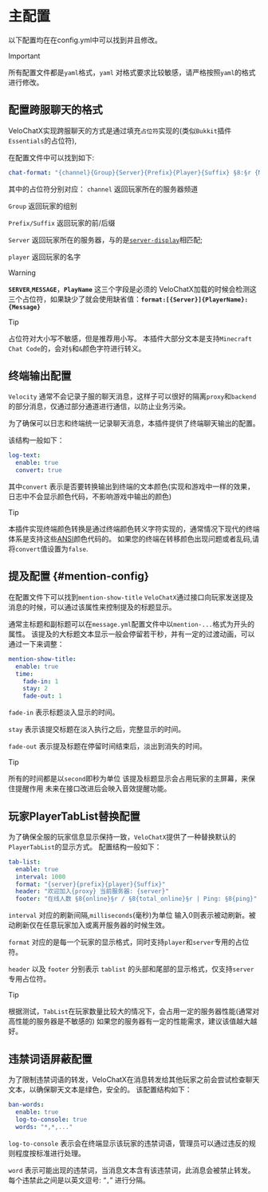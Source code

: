 # 主配置
以下配置均在在config.yml中可以找到并且修改。
> [!IMPORTANT]
> 所有配置文件都是`yaml`格式，`yaml` 对格式要求比较敏感，请严格按照`yaml`的格式进行修改。

## 配置跨服聊天的格式
VeloChatX实现跨服聊天的方式是通过填充`占位符`实现的(类似`Bukkit`插件`Essentials`的占位符),

在配置文件中可以找到如下:
```yaml
chat-format: "{channel}{Group}{Server}{Prefix}{Player}{Suffix} §8:§r {Message}"
```

其中的占位符分别对应：
`channel` 返回玩家所在的服务器频道

`Group` 返回玩家的组别

`Prefix/Suffix` 返回玩家的前/后缀

`Server` 返回玩家所在的服务器，与的是[`server-display`](/guide/config/cross-server-chat)相匹配;

`player` 返回玩家的名字

> [!WARNING]
> **`SERVER`**,**`MESSAGE`**，**`PlayName`** 这三个字段是必须的
> VeloChatX加载的时候会检测这三个占位符，如果缺少了就会使用缺省值：**`format:[{Server}]{PlayerName}: {Message}`**

> [!TIP]
> 占位符对大小写不敏感，但是推荐用小写。
> 本插件大部分文本是支持`Minecraft Chat Code`的，会对`§`和`&`颜色字符进行转义。

## 终端输出配置
`Velocity` 通常不会记录子服的聊天消息，这样子可以很好的隔离`proxy`和`backend`的部分消息，仅通过部分通道进行通信，以防止业务污染。

为了确保可以日志和终端统一记录聊天消息，本插件提供了终端聊天输出的配置。

该结构一般如下：
```yaml
log-text:
  enable: true
  convert: true
```
其中`convert` 表示是否要转换输出到终端的文本颜色(实现和游戏中一样的效果，日志中不会显示颜色代码，不影响游戏中输出的颜色)
> [!TIP]
> 本插件实现终端颜色转换是通过终端颜色转义字符实现的，通常情况下现代的终端体系是支持这些[ANSI](https://conemu.github.io/en/AnsiEscapeCodes.html)颜色代码的。
> 如果您的终端在转移颜色出现问题或者乱码,请将`convert`值设置为`false`.

## 提及配置 {#mention-config}
在配置文件下可以找到`mention-show-title`
`VeloChatX`通过接口向玩家发送提及消息的时候，可以通过该属性来控制提及的标题显示。

通常主标题和副标题可以在`message.yml`配置文件中以`mention-...`格式为开头的属性。
该提及的大标题文本显示一般会停留若干秒，并有一定的过渡动画，可以通过一下来调整：
```yaml
mention-show-title:
  enable: true
  time:
    fade-in: 1
    stay: 2
    fade-out: 1
```
`fade-in` 表示标题淡入显示的时间。

`stay` 表示该提交标题在淡入执行之后，完整显示的时间。

`fade-out` 表示提及标题在停留时间结束后，淡出到消失的时间。

> [!TIP]
> 所有的时间都是以`second`即秒为单位
> 该提及标题显示会占用玩家的主屏幕，来保住提醒作用
> 未来在接口改进后会映入音效提醒功能。

## 玩家PlayerTabList替换配置

为了确保全服的玩家信息显示保持一致，`VeloChatX`提供了一种替换默认的`PlayerTabList`的显示方式。
配置结构一般如下：
```yaml
tab-list:
  enable: true
  interval: 1000
  format: "{server}{prefix}{player}{Suffix}"
  header: "欢迎加入{proxy} 当前服务器: {server}"
  footer: "在线人数 §8{online}§r / §8{total_online}§r | Ping: §8{ping}"
```

`interval` 对应的刷新间隔,`milliseconds`(毫秒)为单位 输入0则表示被动刷新。被动刷新仅在任意玩家加入或离开服务器的时候生效。

`format` 对应的是每一个玩家的显示格式，同时支持`player`和`server`专用的占位符。

`header` 以及 `footer` 分别表示 `tablist` 的头部和尾部的显示格式，仅支持`server`专用占位符。

> [!TIP]
> 根据测试，`TabList`在玩家数量比较大的情况下，会占用一定的服务器性能(通常对高性能的服务器是不敏感的)
> 如果您的服务器有一定的性能需求，建议该值越大越好。

## 违禁词语屏蔽配置
为了限制违禁词语的转发，VeloChatX在消息转发给其他玩家之前会尝试检查聊天文本，以确保聊天文本是绿色，安全的。
该配置结构如下：

```yaml
ban-words:
  enable: true
  log-to-console: true
  words: "*,*,..."
```

`log-to-console` 表示会在终端显示该玩家的违禁词语，管理员可以通过违反的规则程度按标准进行处理。
    
`word` 表示可能出现的违禁词，当消息文本含有该违禁词，此消息会被禁止转发。每个违禁此之间是以英文逗号: “`,`” 进行分隔。